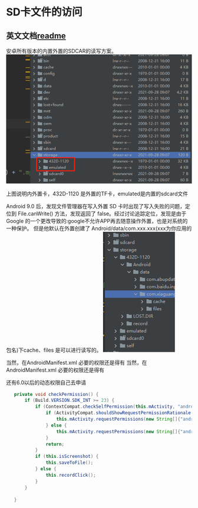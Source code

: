 # SD卡文件的访问
## 英文文档[readme](https://github.com/jambestwick/SdCardFile/blob/main/README.md)
安卓所有版本的内置外置的SDCAR的读写方案。  
![image](image.png)

上图说明内外置卡，432D-1120 是外置的TF卡，emulated是内置的sdcard文件

Android 9.0 后，发现文件管理器在写入外置 SD 卡时出现了写入失败的问题，定位到
File.canWrite() 方法，发现返回了 false。经过讨论追踪定位，发现是由于 Google
的一个更改导致的:google不允许APP再去随意操作外置，也是对系统的一种保护。
但是他默认在外置创建了
Android/data/com.xxx.xxx(xxx为你应用的包名)下cache、files 是可以进行读写的。
![image_tf](image_tf.png)

当然，在AndroidManifest.xml 必要的权限还是得有 当然，在AndroidManifest.xml 必要的权限还是得有

<uses-permission android:name="android.permission.READ_EXTERNAL_STORAGE"/>
<uses-permission android:name="android.permission.WRITE_EXTERNAL_STORAGE" />


还有6.0以后的动态权限自己去申请


 ```java
    private void checkPermission() {
        if (Build.VERSION.SDK_INT >= 23) {
            if (ContextCompat.checkSelfPermission(this.mActivity, "android.permission.WRITE_EXTERNAL_STORAGE") != 0) {
                if (ActivityCompat.shouldShowRequestPermissionRationale(this.mActivity, "android.permission.WRITE_EXTERNAL_STORAGE")) {
                    this.mActivity.requestPermissions(new String[]{"android.permission.WRITE_EXTERNAL_STORAGE"}, 110);
                } else {
                    this.mActivity.requestPermissions(new String[]{"android.permission.WRITE_EXTERNAL_STORAGE"}, 110);
                }
                return;
            }
            if (this.isScreenshot) {
                this.saveToFile();
            } else {
                this.recordClick();
            }
        } 

    }
```

